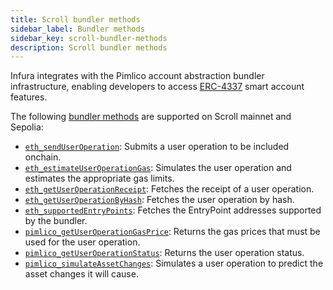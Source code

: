 ```yaml
---
title: Scroll bundler methods
sidebar_label: Bundler methods
sidebar_key: scroll-bundler-methods
description: Scroll bundler methods
---
```


Infura integrates with the Pimlico account abstraction bundler infrastructure, enabling
developers to access [ERC-4337](https://docs.erc4337.io/) smart account features.

The following [bundler methods](../../../../concepts/bundler.md) are supported on Scroll mainnet
and Sepolia:

- [`eth_sendUserOperation`](./eth_senduseroperation):
    Submits a user operation to be included onchain.
- [`eth_estimateUserOperationGas`](./eth_estimateuseroperationgas):
    Simulates the user operation and estimates the appropriate gas limits.
- [`eth_getUserOperationReceipt`](./eth_getuseroperationreceipt):
    Fetches the receipt of a user operation.
- [`eth_getUserOperationByHash`](./eth_getuseroperationbyhash):
    Fetches the user operation by hash.
- [`eth_supportedEntryPoints`](./eth_supportedentrypoints):
    Fetches the EntryPoint addresses supported by the bundler.
- [`pimlico_getUserOperationGasPrice`](./pimlico_getuseroperationgasprice):
    Returns the gas prices that must be used for the user operation.
- [`pimlico_getUserOperationStatus`](./pimlico_getuseroperationstatus):
    Returns the user operation status.
- [`pimlico_simulateAssetChanges`](./pimlico_simulateassetchanges):
    Simulates a user operation to predict the asset changes it will cause.